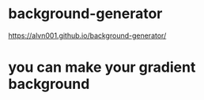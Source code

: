 # background-generator
https://alvn001.github.io/background-generator/
# you can make your gradient background
